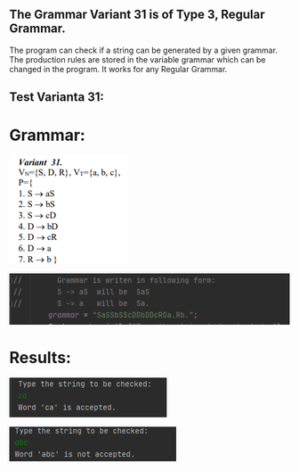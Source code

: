 ## The Grammar Variant 31 is of Type 3, Regular Grammar.

The program can check if a string can be generated by a given grammar.
The production rules are stored in the variable grammar which can be changed in the program.
It works for any Regular Grammar.

## Test Varianta 31:
  # Grammar:
  ![](https://github.com/Victor0120/LFPC/blob/master/lab1/screens/screen1.png)
  
  ![](https://github.com/Victor0120/LFPC/blob/master/lab1/screens/screen2.png)
 
 # Results:
 ![](https://github.com/Victor0120/LFPC/blob/master/lab1/screens/screen3.png)
 
 ![](https://github.com/Victor0120/LFPC/blob/master/lab1/screens/screen4.png)